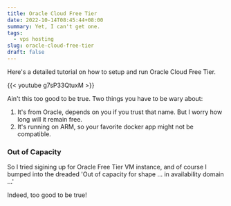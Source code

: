 ```yaml
---
title: Oracle Cloud Free Tier
date: 2022-10-14T08:45:44+08:00
summary: Yet, I can't get one.
tags:
  - vps hosting
slug: oracle-cloud-free-tier
draft: false
---
```


Here's a detailed tutorial on how to setup and run Oracle Cloud Free Tier. 

{{< youtube g7sP33QtuxM >}}

Ain't this too good to be true. Two things you have to be wary about:

1. It's from Oracle, depends on you if you trust that name. But I worry how long will it remain free. 
2. It's running on ARM, so your favorite docker app might not be compatible. 

### Out of Capacity

So I tried sigining up for Oracle Free Tier VM instance, and of course I bumped into the dreaded 'Out of capacity for shape ... in availability domain ...'

Indeed, too good to be true!
